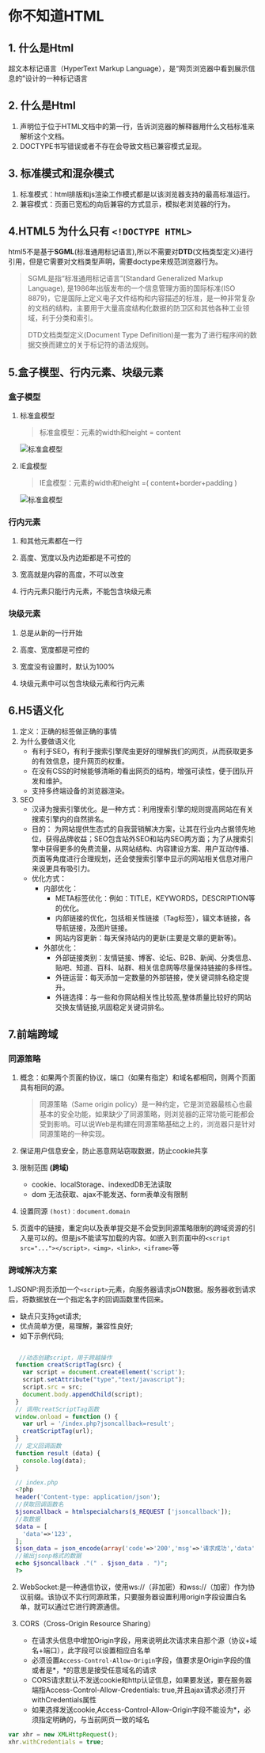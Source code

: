 # 你不知道HTML #

## 1. 什么是Html ##

超文本标记语言（HyperText Markup Language），是“网页浏览器中看到展示信息的”设计的一种标记语言

## 2. 什么是Html ##

1. 声明位于位于HTML文档中的第一行，告诉浏览器的解释器用什么文档标准来解析这个文档。
2. DOCTYPE书写错误或者不存在会导致文档已兼容模式呈现。

## 3. 标准模式和混杂模式 ##

1. 标准模式：html排版和js渲染工作模式都是以该浏览器支持的最高标准运行。
2. 兼容模式：页面已宽松的向后兼容的方式显示，模拟老浏览器的行为。

## 4.HTML5 为什么只有 `<!DOCTYPE HTML>` ##

 html5不是基于**SGML**(标准通用标记语言),所以不需要对**DTD**(文档类型定义)进行引用，但是它需要对文档类型声明，需要doctype来规范浏览器行为。
>SGML是指“标准通用标记语言”(Standard Generalized Markup Language), 是1986年出版发布的一个信息管理方面的国际标准(ISO 8879)，它是国际上定义电子文件结构和内容描述的标准，是一种非常复杂的文档的结构，主要用于大量高度结构化数据的防卫区和其他各种工业领域，利于分类和索引。
>
>DTD文档类型定义(Document Type Definition)是一套为了进行程序间的数据交换而建立的关于标记符的语法规则。

## 5.盒子模型、行内元素、块级元素 ##

### 盒子模型 ###

 1. 标准盒模型

    >标准盒模型：元素的width和height = content

     ![标准盒模型](https://img-blog.csdn.net/20160108181549345?watermark/2/text/aHR0cDovL2Jsb2cuY3Nkbi5uZXQv/font/5a6L5L2T/fontsize/400/fill/I0JBQkFCMA==/dissolve/70/gravity/Center)

 2. IE盒模型

    >IE盒模型：元素的width和height =( content+border+padding )

    ![标准盒模型](https://img-blog.csdn.net/20160108181650013?watermark/2/text/aHR0cDovL2Jsb2cuY3Nkbi5uZXQv/font/5a6L5L2T/fontsize/400/fill/I0JBQkFCMA==/dissolve/70/gravity/Center)

### 行内元素 ###

  1. 和其他元素都在一行

  2. 高度、宽度以及内边距都是不可控的

  3. 宽高就是内容的高度，不可以改变

  4. 行内元素只能行内元素，不能包含块级元素

### 块级元素 ###

  1. 总是从新的一行开始

  2. 高度、宽度都是可控的

  3. 宽度没有设置时，默认为100%

  4. 块级元素中可以包含块级元素和行内元素

## 6.H5语义化 ##

 1. 定义：正确的标签做正确的事情
 2. 为什么要做语义化
    * 有利于SEO，有利于搜索引擎爬虫更好的理解我们的网页，从而获取更多的有效信息，提升网页的权重。
    * 在没有CSS的时候能够清晰的看出网页的结构，增强可读性，便于团队开发和维护。
    * 支持多终端设备的浏览器渲染。
 3. SEO
    * 汉译为搜索引擎优化。是一种方式：利用搜索引擎的规则提高网站在有关搜索引擎内的自然排名。
    * 目的： 为网站提供生态式的自我营销解决方案，让其在行业内占据领先地位，获得品牌收益；SEO包含站外SEO和站内SEO两方面；为了从搜索引擎中获得更多的免费流量，从网站结构、内容建设方案、用户互动传播、页面等角度进行合理规划，还会使搜索引擎中显示的网站相关信息对用户来说更具有吸引力。
    * 优化方式：
       * 内部优化：
          * META标签优化：例如：TITLE，KEYWORDS，DESCRIPTION等的优化。
          * 内部链接的优化，包括相关性链接（Tag标签），锚文本链接，各导航链接，及图片链接。
          * 网站内容更新：每天保持站内的更新(主要是文章的更新等)。
       * 外部优化：
          * 外部链接类别：友情链接、博客、论坛、B2B、新闻、分类信息、贴吧、知道、百科、站群、相关信息网等尽量保持链接的多样性。
          * 外链运营：每天添加一定数量的外部链接，使关键词排名稳定提升。
          * 外链选择：与一些和你网站相关性比较高,整体质量比较好的网站交换友情链接,巩固稳定关键词排名。

## 7.前端跨域 ##

### 同源策略 ##

1. 概念：如果两个页面的协议，端口（如果有指定）和域名都相同，则两个页面具有相同的源。

    >同源策略（Same origin policy）是一种约定，它是浏览器最核心也最基本的安全功能，如果缺少了同源策略，则浏览器的正常功能可能都会受到影响。可以说Web是构建在同源策略基础之上的，浏览器只是针对同源策略的一种实现。

2. 保证用户信息安全，防止恶意网站窃取数据，防止cookie共享
3. 限制范围 **(跨域)**

   * cookie、localStorage、indexedDB无法读取
   * dom 无法获取、ajax不能发送、form表单没有限制
4. 设置同源 `(host)：document.domain`
5. 页面中的链接，重定向以及表单提交是不会受到同源策略限制的跨域资源的引入是可以的。但是js不能读写加载的内容。如嵌入到页面中的`<script src="..."></script>，<img>，<link>，<iframe>`等

### 跨域解决方案 ###

 1.JSONP:网页添加一个`<script>`元素，向服务器请求jsON数据。服务器收到请求后，将数据放在一个指定名字的回调函数里传回来。
* 缺点只支持get请求;
* 优点简单方便，易理解，兼容性良好;
* 如下示例代码;

```js

   //动态创建script，用于跨越操作
  function creatScriptTag(src) {
    var script = document.createElement('script');
    script.setAttribute("type","text/javascript");
    script.src = src;
    document.body.appendChild(script);
  }
  // 调用creatScriptTag函数
  window.onload = function () {
    var url = '/index.php?jsoncallback=result';
    creatScriptTag(url);
  }
  // 定义回调函数
  function result (data) {
    console.log(data);
  }
```

```php
  // index.php 
  <?php
  header('Content-type: application/json');
  //获取回调函数名
  $jsoncallback = htmlspecialchars($_REQUEST ['jsoncallback']);
  //取数据
  $data = [
    'data'=>'123',
  ];
  $json_data = json_encode(array('code'=>'200','msg'=>'请求成功','data' => $data),jsON_UNESCAPED_UNICODE);
  //输出jsonp格式的数据
  echo $jsoncallback ."(" . $json_data . ")";
  ?>
```
2. WebSocket:是一种通信协议，使用ws://（非加密）和wss://（加密）作为协议前缀。该协议不实行同源政策，只要服务器设置利用origin字段设置白名单，就可以通过它进行跨源通信。
3. CORS（Cross-Origin Resource Sharing）

   *  在请求头信息中增加Origin字段，用来说明此次请求来自那个源（协议+域名+端口），此字段可以设置相应白名单
   * 必须设置`Access-Control-Allow-Origin`字段，值要求是Origin字段的值或者是*，*的意思是接受任意域名的请求
   * CORS请求默认不发送cookie和http认证信息，如果要发送，要在服务器端指Access-Control-Allow-Credentials: true,并且ajax请求必须打开withCredentials属性
   * 如果选择发送cookie,Access-Control-Allow-Origin字段不能设为*，必须指定明确的，与当前网页一致的域名

```js
var xhr = new XMLHttpRequest();
xhr.withCredentials = true;
```


  
